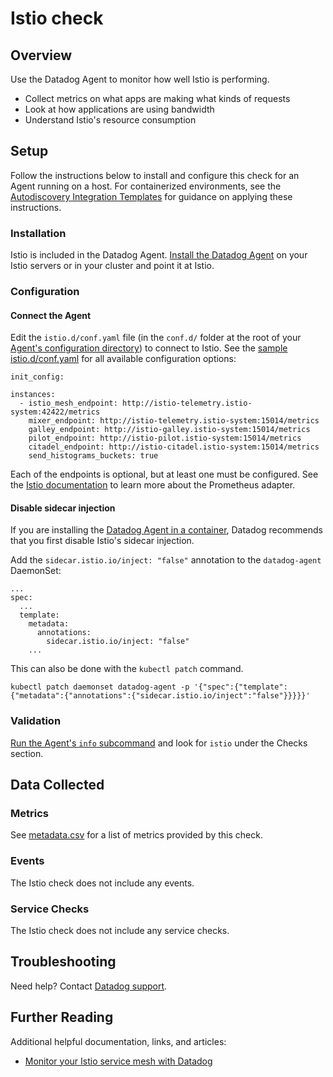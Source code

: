 # Istio check

## Overview

Use the Datadog Agent to monitor how well Istio is performing.

* Collect metrics on what apps are making what kinds of requests
* Look at how applications are using bandwidth
* Understand Istio's resource consumption

## Setup

Follow the instructions below to install and configure this check for an Agent running on a host. For containerized environments, see the [Autodiscovery Integration Templates][1] for guidance on applying these instructions.

### Installation

Istio is included in the Datadog Agent. [Install the Datadog Agent][2] on your Istio servers or in your cluster and point it at Istio.

### Configuration

#### Connect the Agent

Edit the `istio.d/conf.yaml` file (in the `conf.d/` folder at the root of your [Agent's configuration directory][3]) to connect to Istio. See the [sample istio.d/conf.yaml][4] for all available configuration options:

```
init_config:

instances:
  - istio_mesh_endpoint: http://istio-telemetry.istio-system:42422/metrics
    mixer_endpoint: http://istio-telemetry.istio-system:15014/metrics
    galley_endpoint: http://istio-galley.istio-system:15014/metrics
    pilot_endpoint: http://istio-pilot.istio-system:15014/metrics
    citadel_endpoint: http://istio-citadel.istio-system:15014/metrics
    send_histograms_buckets: true
```

Each of the endpoints is optional, but at least one must be configured. See the [Istio documentation][5] to learn more about the Prometheus adapter.

#### Disable sidecar injection

If you are installing the [Datadog Agent in a container][10], Datadog recommends that you first disable Istio's sidecar injection.

Add the `sidecar.istio.io/inject: "false"` annotation to the `datadog-agent` DaemonSet:

```
...
spec:
  ...
  template:
    metadata:
      annotations:
        sidecar.istio.io/inject: "false"
    ...
```

This can also be done with the `kubectl patch` command.

```
kubectl patch daemonset datadog-agent -p '{"spec":{"template":{"metadata":{"annotations":{"sidecar.istio.io/inject":"false"}}}}}'
```

### Validation

[Run the Agent's `info` subcommand][6] and look for `istio` under the Checks section.

## Data Collected

### Metrics

See [metadata.csv][7] for a list of metrics provided by this check.

### Events
The Istio check does not include any events.

### Service Checks
The Istio check does not include any service checks.

## Troubleshooting
Need help? Contact [Datadog support][8].

## Further Reading
Additional helpful documentation, links, and articles:

- [Monitor your Istio service mesh with Datadog][9]

[1]: https://docs.datadoghq.com/agent/autodiscovery/integrations
[2]: https://app.datadoghq.com/account/settings#agent
[3]: https://docs.datadoghq.com/agent/guide/agent-configuration-files/?tab=agentv6#agent-configuration-directory
[4]: https://github.com/DataDog/integrations-core/blob/master/istio/datadog_checks/istio/data/conf.yaml.example
[5]: https://istio.io/docs/tasks/telemetry/metrics/querying-metrics
[6]: https://docs.datadoghq.com/agent/guide/agent-commands/?tab=agentv6#agent-status-and-information
[7]: https://github.com/DataDog/integrations-core/blob/master/istio/metadata.csv
[8]: https://docs.datadoghq.com/help
[9]: https://www.datadoghq.com/blog/monitor-istio-with-datadog
[10]: https://docs.datadoghq.com/agent/kubernetes

